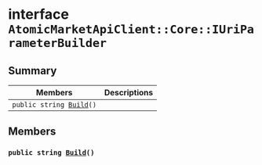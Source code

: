 # interface `AtomicMarketApiClient::Core::IUriParameterBuilder` 

## Summary

 Members                        | Descriptions                                
--------------------------------|---------------------------------------------
`public string `[`Build`](.github/workflows/documentation/md/AtomicMarketApiClient--Core.md#interface_atomic_market_api_client_1_1_core_1_1_i_uri_parameter_builder_1a933ab72b517a9c3879ef78b27a2483bf)`()` | 

## Members

### `public string `[`Build`](.github/workflows/documentation/md/AtomicMarketApiClient--Core.md#interface_atomic_market_api_client_1_1_core_1_1_i_uri_parameter_builder_1a933ab72b517a9c3879ef78b27a2483bf)`()` 

